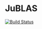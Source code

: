 # JuBLAS

[![Build Status](https://travis-ci.org/pjabardo/JuBLAS.jl.svg?branch=master)](https://travis-ci.org/pjabardo/JuBLAS.jl)
